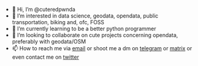 - 👋 Hi, I’m @cuteredpwnda
- 👀 I’m interested in data science, geodata, opendata, public transportation, biking and, ofc, FOSS
- 🌱 I’m currently learning to be a better python programmer
- 💞️ I’m looking to collaborate on cute projects concerning opendata, preferably with geodata/OSM
- 📫 How to reach me via [email](mailto:jonas.neubuerger@tu-dortmund.de) or shoot me a dm on [telegram](https://t.me/cuteredpwnda) or [matrix](https://matrix.to/#/@cuteredpwnda:fachschaften.org) or even contact me on [twitter](https://twitter.com/cuteredpwnda161)

<!---
cuteredpwnda/cuteredpwnda is a ✨ special ✨ repository because its `README.md` (this file) appears on your GitHub profile.
You can click the Preview link to take a look at your changes.
--->
